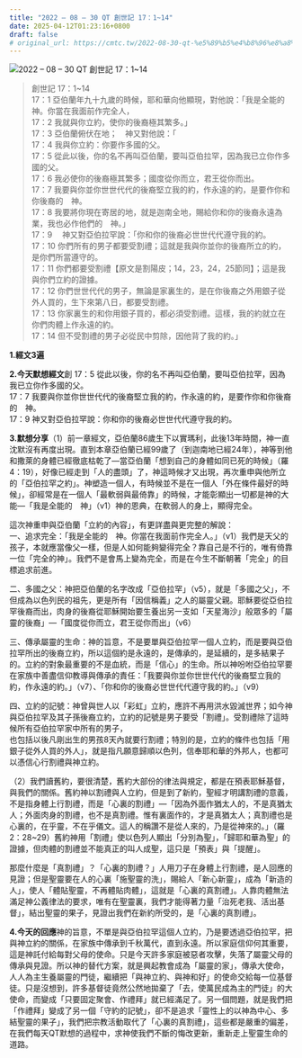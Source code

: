 ```yaml
---
title: "2022 – 08 – 30 QT 創世記 17：1~14"
date: 2025-04-12T01:23:16+0800
draft: false
# original_url: https://cmtc.tw/2022-08-30-qt-%e5%89%b5%e4%b8%96%e8%a8%98-17%ef%bc%9a114
---
```


![2022 – 08 – 30 QT 創世記 17：1~14](/images/qt.jpg  "2022 – 08 – 30 QT 創世記 17：1~14")

> 創世記 17：1~14  
> 17：1 亞伯蘭年九十九歲的時候，耶和華向他顯現，對他說：「我是全能的　神。你當在我面前作完全人，  
> 17：2 我就與你立約，使你的後裔極其繁多。」  
> 17：3 亞伯蘭俯伏在地；　神又對他說：「  
> 17：4 我與你立約：你要作多國的父。  
> 17：5 從此以後，你的名不再叫亞伯蘭，要叫亞伯拉罕，因為我已立你作多國的父。  
> 17：6 我必使你的後裔極其繁多；國度從你而立，君王從你而出。  
> 17：7 我要與你並你世世代代的後裔堅立我的約，作永遠的約，是要作你和你後裔的　神。  
> 17：8 我要將你現在寄居的地，就是迦南全地，賜給你和你的後裔永遠為業，我也必作他們的　神。」  
> 17：9 　神又對亞伯拉罕說：「你和你的後裔必世世代代遵守我的約。  
> 17：10 你們所有的男子都要受割禮；這就是我與你並你的後裔所立的約，是你們所當遵守的。  
> 17：11 你們都要受割禮【原文是割陽皮；14，23，24，25節同】；這是我與你們立約的證據。  
> 17：12 你們世世代代的男子，無論是家裏生的，是在你後裔之外用銀子從外人買的，生下來第八日，都要受割禮。  
> 17：13 你家裏生的和你用銀子買的，都必須受割禮。這樣，我的約就立在你們肉體上作永遠的約。  
> 17：14 但不受割禮的男子必從民中剪除，因他背了我的約。」

**1.經文3遍**

**2.今天默想經文**創 17：5 從此以後，你的名不再叫亞伯蘭，要叫亞伯拉罕，因為我已立你作多國的父。  
17：7 我要與你並你世世代代的後裔堅立我的約，作永遠的約，是要作你和你後裔的　神。  
17：9 神又對亞伯拉罕說：你和你的後裔必世世代代遵守我的約。

**3.默想分享**（1）前一章經文，亞伯蘭86歲生下以實瑪利，此後13年時間，神一直沈默沒有再度出現。直到本章亞伯蘭已經99歲了（到迦南地已經24年），神等到他和撒萊的身體已經徹底枯乾了—當亞伯蘭「想到自己的身體如同已死的時候」（羅4：19），好像已經走到「人的盡頭」了，神這時候才又出現，再次重申與他所立的「亞伯拉罕之約」。神塑造一個人，有時候並不是在一個人「外在條件最好的時候」，卻經常是在一個人「最軟弱與最倚靠」的時候，才能彰顯出一切都是神的大能—「我是全能的　神」（v1）神的恩典，在軟弱人的身上，顯得完全。

這次神重申與亞伯蘭「立約的內容」，有更詳盡與更完整的解說：  
一、追求完全：「我是全能的　神。你當在我面前作完全人。」（v1）我們是天父的孩子，本就應當像父一樣，但是人如何能夠變得完全？靠自己是不行的，唯有倚靠一位「完全的神」。我們不是會馬上變為完全，而是在今生不斷朝著「完全」的目標追求前進。

二、多國之父：神把亞伯蘭的名字改成「亞伯拉罕」（v5），就是「多國之父」，不但成為以色列民的祖先，更是所有「因信稱義」之人的屬靈父親。耶穌要從亞伯拉罕後裔而出，肉身的後裔從耶穌開始要生養出另一支如「天星海沙」般眾多的「屬靈的後裔」—「國度從你而立，君王從你而出」（v6）

三、傳承屬靈的生命：神的旨意，不是要單與亞伯拉罕一個人立約，而是要與亞伯拉罕所出的後裔立約，所以這個約是永遠的，是傳承的，是延續的，是多結果子的。立約的對象最重要的不是血統，而是「信心」的生命。所以神吩咐亞伯拉罕要在家族中善盡信仰教導與傳承的責任：「我要與你並你世世代代的後裔堅立我的約，作永遠的約。」（v7）、「你和你的後裔必世世代代遵守我的約。」（v9）

四、立約的記號：神曾與世人以「彩虹」立約，應許不再用洪水毀滅世界；如今神與亞伯拉罕及其子孫後裔立約，立約的記號是男子要受「割禮」。受割禮除了這時候所有亞伯拉罕家中所有的男子，  
也包括以後凡剛出生的男孩8天內就要行割禮；特別的是，立約的條件也包括「用銀子從外人買的外人」，就是指凡願意歸順以色列，信奉耶和華的外邦人，也都可以憑信心行割禮與神立約。

（2）我們讀舊約，要很清楚，舊約大部份的律法與規定，都是在預表耶穌基督，與我們的關係。舊約神以割禮與人立約，但是到了新約，聖經才明講割禮的意義，不是指身體上行割禮，而是「心裏的割禮」—「因為外面作猶太人的，不是真猶太人；外面肉身的割禮，也不是真割禮。惟有裏面作的，才是真猶太人；真割禮也是心裏的，在乎靈，不在乎儀文。這人的稱讚不是從人來的，乃是從神來的。」（羅2：28~29）舊約神用「割禮」使以色列人顯出「分別為聖」，「歸耶和華為聖」的證據，但肉體的割禮並不能真正的叫人成聖，這只是「預表」與「提醒」。

那麼什麼是「真割禮」？「心裏的割禮？」人用刀子在身體上行割禮，是人回應的見證；但是聖靈要在人的心裏「施聖靈的洗」，賜給人「新心新靈」，成為「新造的人」，使人「體貼聖靈，不再體貼肉體」，這就是「心裏的真割禮」。人靠肉體無法滿足神公義律法的要求，唯有在聖靈裏，我們才能得著力量「治死老我、活出基督」，結出聖靈的果子，見證出我們在新約所受的，是「心裏的真割禮」。

**4.今天的回應**神的旨意，不單是與亞伯拉罕這個人立約，乃是要透過亞伯拉罕，把與神立約的關係，在家族中傳承到千秋萬代，直到永遠。所以家庭信仰何其重要，這是神託付給每對父母的使命。只是今天許多家庭被惡者攻擊，失落了屬靈父母的傳承與見證。所以神的替代方案，就是興起教會成為「屬靈的家」，傳承大使命，人人為主生養屬靈的門徒，繼續把「與神立約、與神和好」的使命交給每一位基督徒。只是沒想到，許多基督徒竟然公然地拋棄了「去，使萬民成為主的門徒」的大使命，而變成「只要固定聚會、作禮拜」就已經滿足了。另一個問題，就是我們把「作禮拜」變成了另一個「守約的記號」，卻不是追求「靈性上的以神為中心、多結聖靈的果子」，我們把宗教活動取代了「心裏的真割禮」，這些都是嚴重的偏差，在我們每天QT默想的過程中，求神使我們不斷的悔改更新，重新走上聖靈生命的道路。